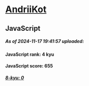 # [AndriiKot](https://www.codewars.com/users/AndriiKot) 
## JavaScript

##### As of 2024-11-17 19:41:57 uploaded:

#### JavaScript rank: 4 kyu

#### JavaScript score: 655

##### [8-kyu: 0](https://github.com/AndriiKot/JavaScript__CodeWars/tree/main/kyu-8)

